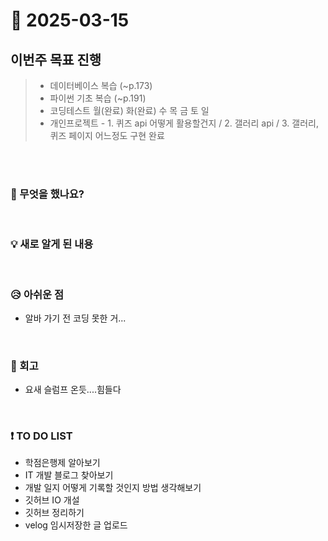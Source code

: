 # 📅 2025-03-15

## 이번주 목표 진행
>- 데이터베이스 복습 (~p.173)
>- 파이썬 기초 복습 (~p.191)
>- 코딩테스트 월(완료) 화(완료) 수 목 금 토 일
>- 개인프로젝트 - 1. 퀴즈 api 어떻게 활용할건지 / 2. 갤러리 api / 3. 갤러리, 퀴즈 페이지 어느정도 구현 완료

<br><br>

### 👀 무엇을 했나요?

<br>

### 💡 새로 알게 된 내용

<br>

### 😥 아쉬운 점
- 알바 가기 전 코딩 못한 거...

<br>

### 💬 회고
- 요새 슬럼프 온듯....힘들다

<br>

### ❗ TO DO LIST
- 학점은행제 알아보기
- IT 개발 블로그 찾아보기
- 개발 일지 어떻게 기록할 것인지 방법 생각해보기
- 깃허브 IO 개설
- 깃허브 정리하기
- velog 임시저장한 글 업로드
